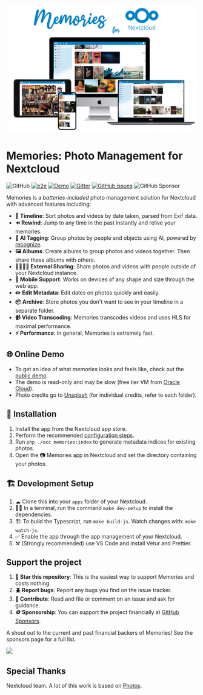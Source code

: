 ![Screenshot](appinfo/screenshot.jpg)

# Memories: Photo Management for Nextcloud

![GitHub](https://img.shields.io/github/license/pulsejet/memories)
[![e2e](https://github.com/pulsejet/memories/actions/workflows/e2e.yaml/badge.svg)](https://github.com/pulsejet/memories/actions/workflows/e2e.yaml)
[![Demo](https://img.shields.io/badge/demo-online-blue)](https://memories-demo.radialapps.com/apps/memories/)
[![Gitter](https://img.shields.io/gitter/room/pulsejet/memories)](https://gitter.im/pulsejet/memories)
[![GitHub issues](https://img.shields.io/github/issues/pulsejet/memories)](https://github.com/pulsejet/memories/issues)
![GitHub Sponsor](https://img.shields.io/github/sponsors/pulsejet?logo=GitHub)

Memories is a _batteries-included_ photo management solution for Nextcloud with advanced features including:

- **📸 Timeline**: Sort photos and videos by date taken, parsed from Exif data.
- **⏪ Rewind**: Jump to any time in the past instantly and relive your memories.
- **🤖 AI Tagging**: Group photos by people and objects using AI, powered by [recognize](https://github.com/nextcloud/recognize).
- **🖼️ Albums**: Create albums to group photos and videos together. Then share these albums with others.
- **🫱🏻‍🫲🏻 External Sharing**: Share photos and videos with people outside of your Nextcloud instance.
- **📱 Mobile Support**: Works on devices of any shape and size through the web app.
- **✏️ Edit Metadata**: Edit dates on photos quickly and easily.
- **📦 Archive**: Store photos you don't want to see in your timeline in a separate folder.
- **📹 Video Transcoding**: Memories transcodes videos and uses HLS for maximal performance.
- **⚡️ Performance**: In general, Memories is extremely fast.

## 🌐 Online Demo

- To get an idea of what memories looks and feels like, check out the [public demo](https://memories-demo.radialapps.com/apps/memories/).
- The demo is read-only and may be slow (free tier VM from [Oracle Cloud](https://www.oracle.com/cloud/free/)).
- Photo credits go to [Unsplash](https://unsplash.com/) (for individual credits, refer to each folder).

## 🚀 Installation

1. Install the app from the Nextcloud app store.
1. Perform the recommended [configuration steps](https://github.com/pulsejet/memories/wiki/Configuration).
1. Run `php ./occ memories:index` to generate metadata indices for existing photos.
1. Open the 📷 Memories app in Nextcloud and set the directory containing your photos.

## 🏗 Development Setup

1. ☁ Clone this into your `apps` folder of your Nextcloud.
1. 👩‍💻 In a terminal, run the command `make dev-setup` to install the dependencies.
1. 🏗 To build the Typescript, run `make build-js`. Watch changes with: `make watch-js`.
1. ✅ Enable the app through the app management of your Nextcloud.
1. ⚒️ (Strongly recommended) use VS Code and install Vetur and Prettier.

## Support the project

1. **🌟 Star this repository**: This is the easiest way to support Memories and costs nothing.
1. **🪲 Report bugs**: Report any bugs you find on the issue tracker.
1. **📝 Contribute**: Read and file or comment on an issue and ask for guidance.
1. **🪙 Sponsorship**: You can support the project financially at [GitHub Sponsors](https://github.com/sponsors/pulsejet).

A shout out to the current and past financial backers of Memories! See the sponsors page for a full list.

[<img src="https://github.com/mpodshivalin.png" width="42" />](https://github.com/mpodshivalin)

## Special Thanks

Nextcloud team. A lot of this work is based on [Photos](https://github.com/nextcloud/photos).
